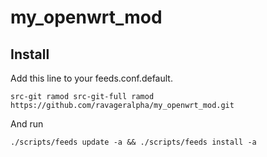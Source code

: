 my_openwrt_mod
==============

Install
-------

Add this line to your feeds.conf.default.

    src-git ramod src-git-full ramod https://github.com/ravageralpha/my_openwrt_mod.git

And run

    ./scripts/feeds update -a && ./scripts/feeds install -a
